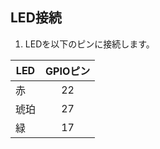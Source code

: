 ## LED接続

1. LEDを以下のピンに接続します。

| LED | GPIOピン |
| --- |:------:|
| 赤   |   22   |
| 琥珀  |   27   |
| 緑   |   17   |